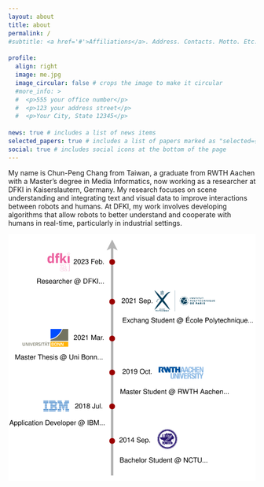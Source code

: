 ```yaml
---
layout: about
title: about
permalink: /
#subtitle: <a href='#'>Affiliations</a>. Address. Contacts. Motto. Etc.

profile:
  align: right
  image: me.jpg
  image_circular: false # crops the image to make it circular
  #more_info: >
  #  <p>555 your office number</p>
  #  <p>123 your address street</p>
  #  <p>Your City, State 12345</p>

news: true # includes a list of news items
selected_papers: true # includes a list of papers marked as "selected={true}"
social: true # includes social icons at the bottom of the page
---
```


My name is Chun-Peng Chang from Taiwan, a graduate from RWTH Aachen with a Master’s 
degree in Media Informatics, now working as a researcher at DFKI in Kaiserslautern, Germany.
My research focuses on scene understanding and integrating text and visual data to improve
interactions between robots and humans. At DFKI, my work involves developing algorithms
that allow robots to better understand and cooperate with humans in real-time, particularly in
industrial settings.

![Timeline of my journey](../assets/img/timeline.svg)